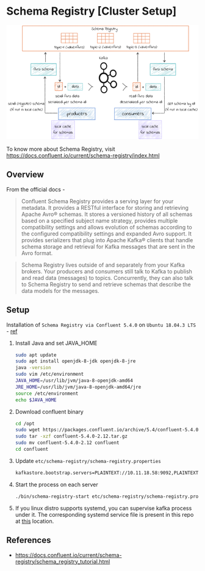 # Schema Registry [Cluster Setup]
<img src="https://github.com/abhishektripathi24/platform-setup/blob/master/confluentinc-schema-registry/images/schema-registry-logo.png" width="600" height="300"/>

To know more about Schema Registry, visit https://docs.confluent.io/current/schema-registry/index.html

## Overview
From the official docs -

> Confluent Schema Registry provides a serving layer for your metadata. It provides a RESTful interface for storing and retrieving Apache Avro® schemas. It stores a versioned history of all schemas based on a specified subject name strategy, provides multiple compatibility settings and allows evolution of schemas according to the configured compatibility settings and expanded Avro support. It provides serializers that plug into Apache Kafka® clients that handle schema storage and retrieval for Kafka messages that are sent in the Avro format.
  
> Schema Registry lives outside of and separately from your Kafka brokers. Your producers and consumers still talk to Kafka to publish and read data (messages) to topics. Concurrently, they can also talk to Schema Registry to send and retrieve schemas that describe the data models for the messages.

## Setup
Installation of `Schema Registry via Confluent 5.4.0` on `Ubuntu 18.04.3 LTS` - [ref](https://docs.confluent.io/current/schema-registry/installation/index.html)

1. Install Java and set JAVA_HOME
    ```bash
    sudo apt update
    sudo apt install openjdk-8-jdk openjdk-8-jre
    java -version
    sudo vim /etc/environment
    JAVA_HOME=/usr/lib/jvm/java-8-openjdk-amd64
    JRE_HOME=/usr/lib/jvm/java-8-openjdk-amd64/jre
    source /etc/environment
    echo $JAVA_HOME
    ```

2. Download confluent binary
    ```bash
    cd /opt
    sudo wget https://packages.confluent.io/archive/5.4/confluent-5.4.0-2.12.tar.gz
    sudo tar -xzf confluent-5.4.0-2.12.tar.gz
    sudo mv confluent-5.4.0-2.12 confluent
    cd confluent
    ```

3. Update `etc/schema-registry/schema-registry.properties`
    ```bash
    kafkastore.bootstrap.servers=PLAINTEXT://10.11.18.58:9092,PLAINTEXT://10.11.18.59:9092,PLAINTEXT://10.11.18.60:9092
    ```

4. Start the process on each server
    ```bash
    ./bin/schema-registry-start etc/schema-registry/schema-registry.properties
    ```
 
 5. If you linux distro supports systemd, you can supervise kafka process under it. The corresponding systemd service file is present in this repo at [this](systemd) location.
 
 ## References
 * https://docs.confluent.io/current/schema-registry/schema_registry_tutorial.html